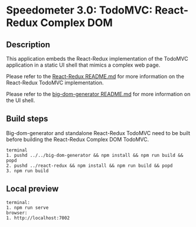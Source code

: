 # Speedometer 3.0: TodoMVC: React-Redux Complex DOM

## Description

This application embeds the React-Redux implementation of the TodoMVC application in a static UI shell that mimics a complex web page.

Please refer to the [React-Redux README.md](../react-redux/README.md) for more information on the React-Redux TodoMVC implementation.

Please refer to the [big-dom-generator README.md](../../big-dom-generator/README.md) for more information on the UI shell.

## Build steps

Big-dom-generator and standalone React-Redux TodoMVC need to be built before building the React-Redux Complex DOM TodoMVC.

```
terminal
1. pushd ../../big-dom-generator && npm install && npm run build && popd
2. pushd ../react-redux && npm install && npm run build && popd
3. npm run build
```

## Local preview

```
terminal:
1. npm run serve
browser:
1. http://localhost:7002
```
